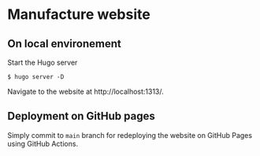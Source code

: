 # Manufacture website

## On local environement

Start the Hugo server

```
$ hugo server -D
```

Navigate to the website at http://localhost:1313/.

## Deployment on GitHub pages

Simply commit to `main` branch for redeploying the website on GitHub Pages using GitHub Actions.

